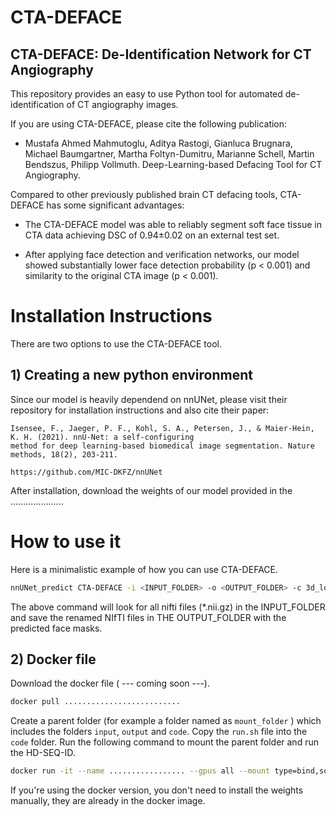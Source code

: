 # CTA-DEFACE

## CTA-DEFACE: De-Identification Network for CT Angiography 


This repository provides an easy to use Python tool for automated de-identification of CT angiography images. 

If you are using CTA-DEFACE, please cite the following publication: 


- Mustafa Ahmed Mahmutoglu, Aditya Rastogi, Gianluca Brugnara, Michael Baumgartner, Martha Foltyn-Dumitru, Marianne Schell, Martin Bendszus, Philipp Vollmuth. Deep-Learning-based Defacing Tool for CT Angiography. 



Compared to other previously published brain CT defacing tools, CTA-DEFACE has some significant advantages:
- The CTA-DEFACE model was able to reliably segment soft face tissue in CTA data achieving DSC of 0.94±0.02 on an external test set. 

- After applying face detection and verification networks, our model showed substantially lower face detection probability (p < 0.001) and similarity to the original CTA image (p < 0.001). 



# Installation Instructions 
There are two options to use the CTA-DEFACE tool. 

## 1) Creating a new python environment

Since our model is heavily dependend on nnUNet, please visit their repository for installation instructions and also cite their paper:

```shell
Isensee, F., Jaeger, P. F., Kohl, S. A., Petersen, J., & Maier-Hein, K. H. (2021). nnU-Net: a self-configuring 
method for deep learning-based biomedical image segmentation. Nature methods, 18(2), 203-211.

https://github.com/MIC-DKFZ/nnUNet
```
After installation, download the weights of our model provided in the .....................


# How to use it 


Here is a minimalistic example of how you can use CTA-DEFACE. 

```bash
nnUNet_predict CTA-DEFACE -i <INPUT_FOLDER> -o <OUTPUT_FOLDER> -c 3d_lowres
```

The above command will look for all nifti files (*.nii.gz) in the INPUT_FOLDER and save the renamed NIfTI files in THE OUTPUT_FOLDER with the predicted face masks. 


## 2) Docker file

Download the docker file ( --- coming soon ---).

```bash
docker pull ..........................
```

Create a parent folder (for example a folder named as `mount_folder` ) which includes the folders `input`, `output` and `code`. Copy the `run.sh` file into the `code` folder.
Run the following command to mount the parent folder and run the HD-SEQ-ID. 

```bash
docker run -it --name ................. --gpus all --mount type=bind,source="<mount_folder>",target=/mnt/ .................. /bin/bash -c "/mnt/code/run.sh"
```

If you're using the docker version, you don't need to install the weights manually, they are already in the docker image.


 
 
